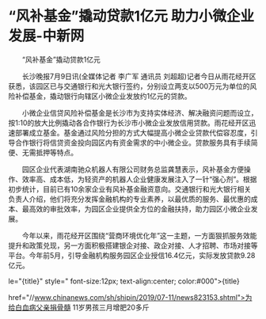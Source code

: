 # “风补基金”撬动贷款1亿元 助力小微企业发展-中新网

　　“风补基金”撬动贷款1亿元

　　长沙晚报7月9日讯(全媒体记者 李广军 通讯员 刘超超)记者今日从雨花经开区获悉，该园区已与交通银行和光大银行签约，分别设立两支以500万元为单位的风险补偿基金，撬动银行向辖区小微企业发放约1亿元的贷款。

　　小微企业信贷风险补偿基金是长沙市为支持实体经济、解决融资问题而设立，按1∶10的放大比例撬动各合作银行为长沙市小微企业发放信用贷款。雨花经开区迅速部署成立基金。基金通过风险分担的方式大幅提高小微企业贷款代偿容忍度，引导合作银行将信贷资金投向园区内有资金需求的中小微企业。贷款服务具有手续简便、无需抵押等特点。

　　园区企业代表湖南驰众机器人有限公司财务总监龚慧表示，风补基金方便操作、效率高、成本低，为轻资产的机器人企业健康发展注入了一针“强心剂”。根据初步统计，目前已有10余家企业有风补基金融资意向。交通银行和光大银行相关负责人介绍，他们将充分发挥金融机构的专业素养，以最优质的服务、最优惠的成本、最高效的审批效率，为园区企业提供全方位的金融扶持，助力园区小微企业发展。

　　今年以来，雨花经开区围绕“营商环境优化年”这一主题，一方面狠抓服务效能提升和政策兑现，另一方面积极搭建银企对接、政企对接、人才招聘、市场对接等平台。今年前5月，引导金融机构服务园区企业授信16.4亿元，实际发放贷款9.28亿元。

le="{title}" style=" font-size:12px; text-align:center; color:#000">{title}

href="//www.chinanews.com/sh/shipin/2019/07-11/news823153.shtml">为给白血病父亲捐骨髓 11岁男孩三月增肥20多斤
